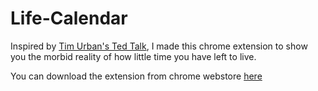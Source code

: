 # Life-Calendar

Inspired by [Tim Urban's Ted Talk](https://www.youtube.com/watch?v=arj7oStGLkU),
I made this chrome extension to show you the morbid reality of how little time you have left to live.

You can download the extension from chrome webstore [here](https://chrome.google.com/webstore/detail/life-calendar/ehkopmgbaklbnbdlhmaddkddjbhnkajo)